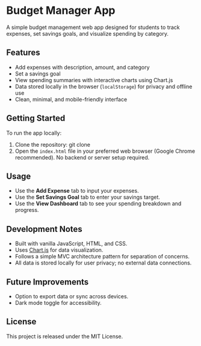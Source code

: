 # Budget Manager App

A simple budget management web app designed for students to track expenses, set savings goals, and visualize spending by category.

## Features

- Add expenses with description, amount, and category
- Set a savings goal
- View spending summaries with interactive charts using Chart.js
- Data stored locally in the browser (`localStorage`) for privacy and offline use
- Clean, minimal, and mobile-friendly interface

## Getting Started

To run the app locally:

1. Clone the repository:
git clone 
2. Open the `index.html` file in your preferred web browser (Google Chrome recommended).
 No backend or server setup required.

## Usage

- Use the **Add Expense** tab to input your expenses.
- Use the **Set Savings Goal** tab to enter your savings target.
- Use the **View Dashboard** tab to see your spending breakdown and progress.

## Development Notes

- Built with vanilla JavaScript, HTML, and CSS.
- Uses [Chart.js](https://www.chartjs.org/) for data visualization.
- Follows a simple MVC architecture pattern for separation of concerns.
- All data is stored locally for user privacy; no external data connections.

## Future Improvements
- Option to export data or sync across devices.
- Dark mode toggle for accessibility.

## License

This project is released under the MIT License.
